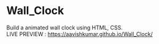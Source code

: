 # Wall_Clock
Build a animated wall clock using HTML, CSS.
<br>
LIVE PREVIEW : https://aavishkumar.github.io/Wall_Clock/
